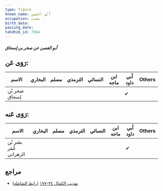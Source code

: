 ```yaml
---
type: figure
known_name: أَبُو الغصن
occupation: محدث
birth_date:
passing_date:
tahdhib_id: 7564
---
```

##### أبو الغصن عن صخر بن إسحاق

## رَوَى عَن:
| الاسم         | البخاري | مسلم | الترمذي | النسائي | ابن ماجه | أبي داود | Others |
| ------------- | ------- | ---- | ------- | ------- | -------- | -------- | ------ |
| صخر بْن إسحاق |         |      |         |         |          | ✔        |        |
## رَوَى عَنه:
| الاسم                  | البخاري | مسلم | الترمذي | النسائي | ابن ماجه | أبي داود | Others |
| ---------------------- | ------- | ---- | ------- | ------- | -------- | -------- | ------ |
| بشر بْن عُمَر الزهراني |         |      |         |         |          | ✔        |        |
## مراجع
- [تهذيب الكمال ٣٤-١٧٧](obsidian://open?vault=Tahdhib-al-Kamal&file=Figures/٧٥٦٤-أبو%20الغصن%20عن%20صخر%20بن%20إسحاق) ([رابط الشاملة](https://shamela.ws/book/3722/18294))